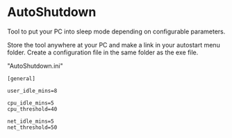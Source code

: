 # AutoShutdown
Tool to put your PC into sleep mode depending on configurable parameters.

Store the tool anywhere at your PC and make a link in your autostart menu folder.
Create a configuration file in the same folder as the exe file.

"AutoShutdown.ini"

    [general]
    
    user_idle_mins=8

    cpu_idle_mins=5
    cpu_threshold=40
    
    net_idle_mins=5
    net_threshold=50


